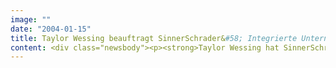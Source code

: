 ```yaml
---
image: ""
date: "2004-01-15"
title: Taylor Wessing beauftragt SinnerSchrader&#58; Integrierte Unternehmens-Website für führende europäische Anwaltssozietät mit CoreMedia RWP
content: <div class="newsbody"><p><strong>Taylor Wessing hat SinnerSchrader mit Entwicklung und Implementierung eines integrierten Internetauftritts beauftragt. Die neue Website fasst die bislang nach Ländern getrennte Unternehmensdarstellung der führenden europäischen Anwaltssozietät für Wirtschaftsrecht unter einem Dach zusammen.</strong></p><p>Als einheitliches Content Management System (CMS) kommt CoreMedia Rapid Website Production (RWP) zum Einsatz. CoreMedia RWP zeichnet sich durch eine konsequente Trennung von Content, Navigation, Style/Design und Template-Struktur aus. Da alle Elemente als Objekte hinterlegt werden, eignet sich das CMS hervorragend für multinationale Corporate Websites wie die von Taylor Wessing.</p><p>Taylor Wessing ging 2002 aus den Kanzleien Wessing in Deutschland und Taylor Joynson Garret in Großbritannien hervor. Seit November vergangenen Jahres unterhält Taylor Wessing auch ein Büro in Paris. Der neue Auftritt wird Taylor Wessing als international integriertes Unternehmen widerspiegeln und zugleich Raum für landesspezifische Unterschiede im Leistungsportfolio (Rechtsgebiete, Practice Departments) geben.</p><p>Um den voranschreitenden Integrationsprozess und die Arbeitsabläufe einer international expandierenden Sozietät optimal zu unterstützen, zählen Flexibilität, Koordination und Mehrsprachigkeit zu den wichtigsten Anforderungen des Projekts. Die künftige Website wird die Corporate Identity von Taylor Wessing für die unterschiedlichen Design-Gewohnheiten der Zielmärkte und Zielgruppen optimal repräsentieren. Mit einer klaren Informationsarchitektur, kurzen Klickpfaden und komfortabler Suchfunktion setzt Taylor Wessing auch im Bereich Usability Maßstäbe. Der Start ist für das erste Quartal geplant.</p></div>
---
```

